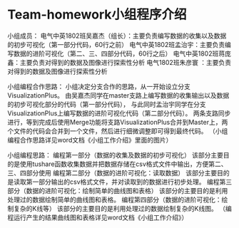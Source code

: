 # Team-homework小组程序介绍
小组成员：
电气中英1802班吴嘉杰（组长）：主要负责编写数据的收集以及数据的初步可视化（第一部分代码，60行之前）
电气中英1802班孟治宇：主要负责编写数据的进阶可视化（第二、三、四部分代码，60行之后）
电气中英1802班蒋庞鑫：主要负责对得到的数据及图像进行探索性分析
电气1802班朱彦寰 ：主要负责对得到的数据及图像进行探索性分析

小组编程合作思路：
小组决定分支合作的思路，从一开始设立分支VisualizationPlus。
由吴嘉杰同学在master支路上编写数据的收集输出以及数据的初步可视化部分的代码（第一部分代码），
与此同时孟治宇同学在分支VisualizationPlus上编写数据的进阶可视化代码（第二部分代码）。
两条支路同步进行，等到完成后使用Merge功能将支路VisualizationPlus合并到Master上，两个文件的代码会合并到一个文件，然后进行细微调整即可得到最终代码。
（小组编程合作思路详见word文档《小组工作介绍》里面的图片）

小组编程思路：
编程第一部分（数据的收集及数据的初步可视化）
该部分主要目的是使用tushare函数收集数据并把数据存储在csv格式文件中输出，方便第二、三、四部分使用
编程第二部分（数据的进阶可视化：读取数据）
该部分主要目的是读取第一部分输出的csv格式文件，并对读取到的数据进行初步处理。
编程第三部分（数据的进阶可视化：绘制简单的曲线图和表格）
该部分的主要目的是利用处理过的数据绘制简单的曲线图和表格。
编程第四部分（数据的进阶可视化：绘制复杂的K线等）
该部分的主要目的是利用处理过的数据绘制复杂的K线图。
（编程运行产生的结果曲线图和表格详见word文档《小组工作介绍》）
